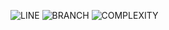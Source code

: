 ![LINE](https://img.shields.io/badge/line--coverage-93%25-brightgreen.svg)
![BRANCH](https://img.shields.io/badge/branch--coverage-97%25-brightgreen.svg)
![COMPLEXITY](https://img.shields.io/badge/complexity-1.50-brightgreen.svg)
